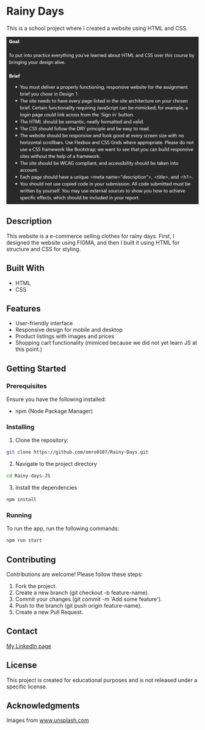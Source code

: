 # Rainy Days

This is a school project where I created a website using HTML and CSS.

![image](/img/Skjermbilde%202024-06-05%20141846.png)


## Description

This website is a e-commerce selling clothes for rainy days. First, I designed the website using FIGMA, and then I built it using HTML for structure and CSS for styling.

## Built With

- HTML
- CSS

## Features

- User-friendly interface
- Responsive design for mobile and desktop
- Product listings with images and prices
- Shopping cart functionality (mimiced because we did not yet learn JS at this point.)

## Getting Started

### Prerequisites

Ensure you have the following installed:
- npm (Node Package Manager)

### Installing

1. Clone the repository:

```bash
git clone https://github.com/omro0107/Rainy-Days.git
```

2. Navigate to the project directory

```bash
cd Rainy-days-JS
```

3. Install the dependencies

```bash
npm install
```

### Running

To run the app, run the following commands:

```bash
npm run start
```

## Contributing

Contributions are welcome! Please follow these steps:

1. Fork the project.
2. Create a new branch (git checkout -b feature-name).
3. Commit your changes (git commit -m 'Add some feature').
4. Push to the branch (git push origin feature-name).
5. Create a new Pull Request.

## Contact

[My LinkedIn page](https://www.linkedin.com/in/oda-marie-rosenkilde-9b0919287/)

## License

This project is created for educational purposes and is not released under a specific license.

## Acknowledgments

Images from www.unsplash.com
 
